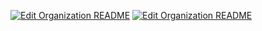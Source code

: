 [![Edit Organization README](https://github.com/DeadCodeGames/.github/actions/workflows/org-readme.yml/badge.svg?event=workflow_run)](https://github.com/DeadCodeGames/.github/actions/workflows/org-readme.yml)
[![Edit Organization README](https://github.com/DeadCodeGames/.github/actions/workflows/org-readme.yml/badge.svg?event=workflow_dispatch)](https://github.com/DeadCodeGames/.github/actions/workflows/org-readme.yml)
